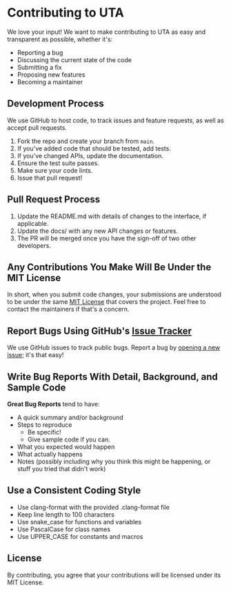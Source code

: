 # Contributing to UTA

We love your input! We want to make contributing to UTA as easy and transparent as possible, whether it's:

- Reporting a bug
- Discussing the current state of the code
- Submitting a fix
- Proposing new features
- Becoming a maintainer

## Development Process

We use GitHub to host code, to track issues and feature requests, as well as accept pull requests.

1. Fork the repo and create your branch from `main`.
2. If you've added code that should be tested, add tests.
3. If you've changed APIs, update the documentation.
4. Ensure the test suite passes.
5. Make sure your code lints.
6. Issue that pull request!

## Pull Request Process

1. Update the README.md with details of changes to the interface, if applicable.
2. Update the docs/ with any new API changes or features.
3. The PR will be merged once you have the sign-off of two other developers.

## Any Contributions You Make Will Be Under the MIT License
In short, when you submit code changes, your submissions are understood to be under the same [MIT License](http://choosealicense.com/licenses/mit/) that covers the project. Feel free to contact the maintainers if that's a concern.

## Report Bugs Using GitHub's [Issue Tracker](https://github.com/UTALabs/uta/issues)
We use GitHub issues to track public bugs. Report a bug by [opening a new issue](https://github.com/UTALabs/uta/issues/new); it's that easy!

## Write Bug Reports With Detail, Background, and Sample Code

**Great Bug Reports** tend to have:

- A quick summary and/or background
- Steps to reproduce
  - Be specific!
  - Give sample code if you can.
- What you expected would happen
- What actually happens
- Notes (possibly including why you think this might be happening, or stuff you tried that didn't work)

## Use a Consistent Coding Style

* Use clang-format with the provided .clang-format file
* Keep line length to 100 characters
* Use snake_case for functions and variables
* Use PascalCase for class names
* Use UPPER_CASE for constants and macros

## License
By contributing, you agree that your contributions will be licensed under its MIT License.
